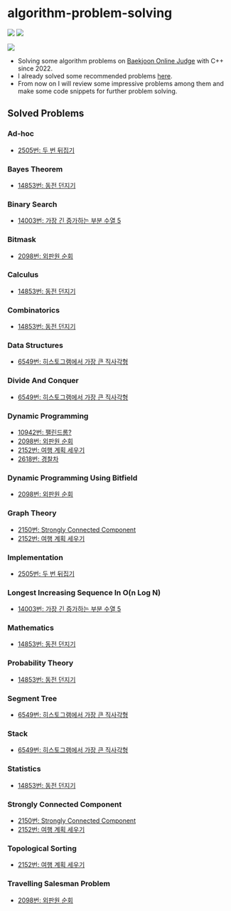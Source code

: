 # algorithm-problem-solving

<img src="https://img.shields.io/badge/C++-00599C?style=flat&logo=C%2B%2B&logoColor=white"/> <img src="https://img.shields.io/badge/Python-3776AB?style=flat&logo=Python&logoColor=white"/> 

<img src="http://mazandi.herokuapp.com/api?handle=leesoft&theme=warm"/>

* Solving some algorithm problems on <a href="https://www.acmicpc.net/">Baekjoon Online Judge</a> with C++ since 2022.
* I already solved some recommended problems <a href="https://plzrun.tistory.com/entry/%EC%95%8C%EA%B3%A0%EB%A6%AC%EC%A6%98-%EB%AC%B8%EC%A0%9C%ED%92%80%EC%9D%B4PS-%EC%8B%9C%EC%9E%91%ED%95%98%EA%B8%B0">here</a>.
* From now on I will review some impressive problems among them and make some code snippets for further problem solving.

## Solved Problems
### Ad-hoc
* <a href="https://www.acmicpc.net/problem/2505"> 2505번: 두 번 뒤집기</a>

### Bayes Theorem
* <a href="https://www.acmicpc.net/problem/14853"> 14853번: 동전 던지기</a>

### Binary Search
* <a href="https://www.acmicpc.net/problem/14003"> 14003번: 가장 긴 증가하는 부분 수열 5</a>

### Bitmask
* <a href="https://www.acmicpc.net/problem/2098"> 2098번: 외판원 순회</a>

### Calculus
* <a href="https://www.acmicpc.net/problem/14853"> 14853번: 동전 던지기</a>

### Combinatorics
* <a href="https://www.acmicpc.net/problem/14853"> 14853번: 동전 던지기</a>

### Data Structures
* <a href="https://www.acmicpc.net/problem/6549"> 6549번: 히스토그램에서 가장 큰 직사각형</a>

### Divide And Conquer
* <a href="https://www.acmicpc.net/problem/6549"> 6549번: 히스토그램에서 가장 큰 직사각형</a>

### Dynamic Programming
* <a href="https://www.acmicpc.net/problem/10942"> 10942번: 팰린드롬?</a>
* <a href="https://www.acmicpc.net/problem/2098"> 2098번: 외판원 순회</a>
* <a href="https://www.acmicpc.net/problem/2152"> 2152번: 여행 계획 세우기</a>
* <a href="https://www.acmicpc.net/problem/2618"> 2618번: 경찰차</a>

### Dynamic Programming Using Bitfield
* <a href="https://www.acmicpc.net/problem/2098"> 2098번: 외판원 순회</a>

### Graph Theory
* <a href="https://www.acmicpc.net/problem/2150"> 2150번: Strongly Connected Component</a>
* <a href="https://www.acmicpc.net/problem/2152"> 2152번: 여행 계획 세우기</a>

### Implementation
* <a href="https://www.acmicpc.net/problem/2505"> 2505번: 두 번 뒤집기</a>

### Longest Increasing Sequence In O(n Log N)
* <a href="https://www.acmicpc.net/problem/14003"> 14003번: 가장 긴 증가하는 부분 수열 5</a>

### Mathematics
* <a href="https://www.acmicpc.net/problem/14853"> 14853번: 동전 던지기</a>

### Probability Theory
* <a href="https://www.acmicpc.net/problem/14853"> 14853번: 동전 던지기</a>

### Segment Tree
* <a href="https://www.acmicpc.net/problem/6549"> 6549번: 히스토그램에서 가장 큰 직사각형</a>

### Stack
* <a href="https://www.acmicpc.net/problem/6549"> 6549번: 히스토그램에서 가장 큰 직사각형</a>

### Statistics
* <a href="https://www.acmicpc.net/problem/14853"> 14853번: 동전 던지기</a>

### Strongly Connected Component
* <a href="https://www.acmicpc.net/problem/2150"> 2150번: Strongly Connected Component</a>
* <a href="https://www.acmicpc.net/problem/2152"> 2152번: 여행 계획 세우기</a>

### Topological Sorting
* <a href="https://www.acmicpc.net/problem/2152"> 2152번: 여행 계획 세우기</a>

### Travelling Salesman Problem
* <a href="https://www.acmicpc.net/problem/2098"> 2098번: 외판원 순회</a>

